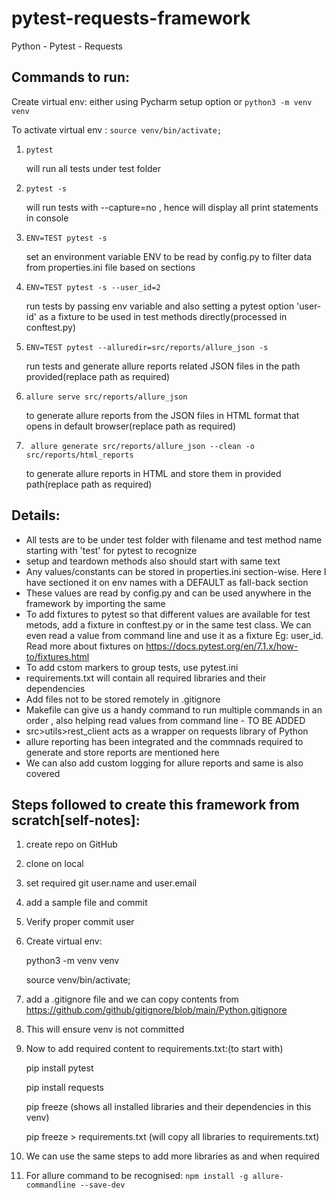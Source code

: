 # pytest-requests-framework
Python - Pytest - Requests

## Commands to run:

Create virtual env: either using Pycharm setup option or `python3 -m venv venv`

To activate virtual env : `source venv/bin/activate;  `

1. `pytest`

   will run all tests under test folder
2. `pytest -s`
   
   will run tests with  --capture=no , hence will display all print statements in console
3. `ENV=TEST pytest -s`

   set an environment variable ENV to be read by config.py to filter data from properties.ini file based on sections
4. `ENV=TEST pytest -s --user_id=2`

   run tests by passing env variable and also setting a pytest option 'user-id' as a fixture to be used in test methods directly(processed in conftest.py)
5. `ENV=TEST pytest --alluredir=src/reports/allure_json -s`

   run tests and generate allure reports related JSON files in the path provided(replace path as required)
6. `allure serve src/reports/allure_json`

   to generate allure reports from the JSON files in HTML format that opens in default browser(replace path as required)
7. ` allure generate src/reports/allure_json --clean -o src/reports/html_reports`

   to generate allure reports in HTML and store them in provided path(replace path as required)

## Details:
* All tests are to be under test folder with filename and test method name starting with 'test' for pytest to recognize
* setup and teardown methods also should start with same text
* Any values/constants can be stored in properties.ini section-wise. Here I have sectioned it on env names with a DEFAULT as fall-back section
* These values are read by config.py and can be used anywhere in the framework by importing the same
* To add fixtures to pytest so that different values are available for test metods, add a fixture in conftest.py or in the same test class. We can even read a value from command line and use it as a fixture Eg: user_id. Read more about fixtures on https://docs.pytest.org/en/7.1.x/how-to/fixtures.html
* To add cstom markers to group tests, use pytest.ini
* requirements.txt will contain all required libraries and their dependencies
* Add files not to be stored remotely in .gitignore
* Makefile can give us a handy command to run multiple commands in an order , also helping read values from command line - TO BE ADDED
* src>utils>rest_client acts as a wrapper on requests library of Python
* allure reporting has been integrated and the commnads required to generate and store reports are mentioned here
* We can also add custom logging for allure reports and same is also covered

## Steps followed to create this framework from scratch[self-notes]:

1. create repo on GitHub
2. clone on local
3. set required git user.name and user.email
4. add a sample file and commit
5. Verify proper commit user
6. Create virtual env:

    python3 -m venv venv

    source venv/bin/activate;
7. add a .gitignore file and we can copy contents from https://github.com/github/gitignore/blob/main/Python.gitignore
8. This will ensure venv is not committed
9. Now to add required content to requirements.txt:(to start with)
    
    pip install pytest

    pip install requests

    pip freeze
   (shows all installed libraries and their dependencies in this venv)

    pip freeze > requirements.txt
   (will copy all libraries to requirements.txt)
10. We can use the same steps to add more libraries as and when required
11. For allure command to be recognised:
   `npm install -g allure-commandline --save-dev`



